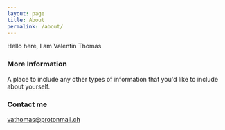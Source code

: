 ```yaml
---
layout: page
title: About
permalink: /about/
---
```


Hello here, I am Valentin Thomas

### More Information

A place to include any other types of information that you'd like to include about yourself.

### Contact me

[vathomas@protonmail.ch](mailto:vathomas@protonmail.ch)

